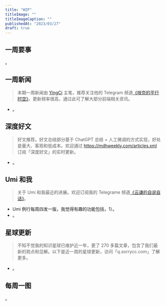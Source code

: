 ```yaml
---
title: "WIP"
titleImage: ""
titleImageCaption: ""
publishedAt: "2023/03/27"
draft: true
---
```


## 一周要事

。

## 一周新闻
> 本期一周新闻由 [YingCi](https://github.com/fz6m) 主笔，推荐关注他的 Telegram 频道[《咲奈的平行时空》](https://t.me/SakinaSpace)，更新频率很高，通过此可了解大部分前端相关资讯。

- 。

## 深度好文
> 好文推荐。好文总结部分基于 ChatGPT 总结 + 人工微调的方式实现，好处是量大、客观和低成本。欢迎通过 https://mdhweekly.com/articles.xml 订阅「深度好文」的实时更新。

- 。

## Umi 和我
> 关于 Umi 和我最近的进展。欢迎订阅我的 Telegrame 频道[《云谦的自说自话》](https://t.me/yqtalk)。

- Umi 例行每周四发一版，我觉得有趣的功能包括，1）。
- 。

## 星球更新
> 不知不觉我的知识星球已维护近一年，更了 270 多篇文章，包含了我们最新的观点和见解。以下是近一周的星球更新，访问「q.sorrycc.com」了解更多。

- 。

## 每周一图

。
